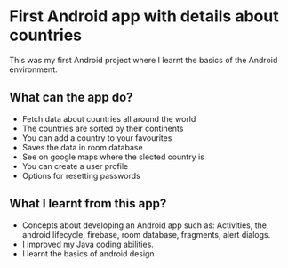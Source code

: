 # First Android app with details about countries

This was my first Android project where I learnt the basics of the Android environment.

## What can the app do?

- Fetch data about countries all around the world
- The countries are sorted by their continents
- You can add a country to your favourites
- Saves the data in room database
- See on google maps where the slected country is
- You can create a user profile 
- Options for resetting passwords

## What I learnt from this app?

- Concepts about developing an Android app such as: Activities, the android lifecycle, firebase, room database, fragments, alert dialogs. 
- I improved my Java coding abilities. 
- I learnt the basics of android design 
